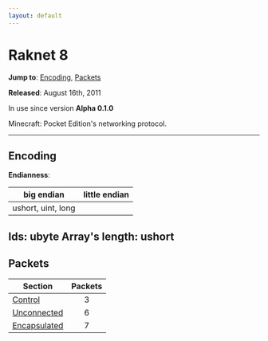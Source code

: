 ```yaml
---
layout: default
---
```


# Raknet 8

**Jump to**: [Encoding](#encoding), [Packets](#packets)

**Released**: August 16th, 2011

In use since version **Alpha 0.1.0**

Minecraft: Pocket Edition's networking protocol.

-----
## Encoding

**Endianness**:

big endian | little endian
---|---
ushort, uint, long | 
**Ids**: ubyte
**Array's length**: ushort
-----
## Packets

Section | Packets
---|:---:
[Control](raknet8/control) | 3
[Unconnected](raknet8/unconnected) | 6
[Encapsulated](raknet8/encapsulated) | 7
